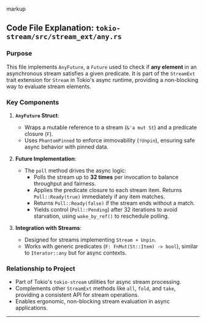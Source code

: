 markup
## Code File Explanation: `tokio-stream/src/stream_ext/any.rs`

### Purpose
This file implements `AnyFuture`, a `Future` used to check if **any element** in an asynchronous stream satisfies a given predicate. It is part of the `StreamExt` trait extension for `Stream` in Tokio's async runtime, providing a non-blocking way to evaluate stream elements.

### Key Components
1. **`AnyFuture` Struct**:
   - Wraps a mutable reference to a stream (`&'a mut St`) and a predicate closure (`F`).
   - Uses `PhantomPinned` to enforce immovability (`!Unpin`), ensuring safe async behavior with pinned data.

2. **Future Implementation**:
   - The `poll` method drives the async logic:
     - Polls the stream up to **32 times** per invocation to balance throughput and fairness.
     - Applies the predicate closure to each stream item. Returns `Poll::Ready(true)` immediately if any item matches.
     - Returns `Poll::Ready(false)` if the stream ends without a match.
     - Yields control (`Poll::Pending`) after 32 iterations to avoid starvation, using `wake_by_ref()` to reschedule polling.

3. **Integration with Streams**:
   - Designed for streams implementing `Stream + Unpin`.
   - Works with generic predicates (`F: FnMut(St::Item) -> bool`), similar to `Iterator::any` but for async contexts.

### Relationship to Project
- Part of Tokio's `tokio-stream` utilities for async stream processing.
- Complements other `StreamExt` methods like `all`, `fold`, and `take`, providing a consistent API for stream operations.
- Enables ergonomic, non-blocking stream evaluation in async applications.

---

